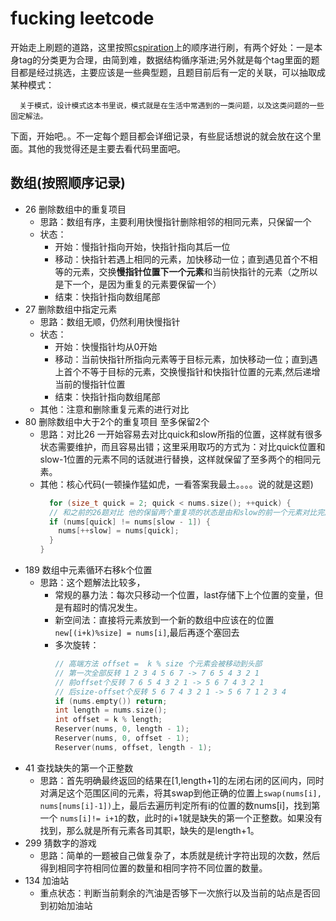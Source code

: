 # fucking leetcode
  开始走上刷题的道路，这里按照[cspiration](https://cspiration.com/leetcodeClassification)上的顺序进行刷，有两个好处：一是本身tag的分类更为合理，由简到难，数据结构循序渐进;另外就是每个tag里面的题目都是经过挑选，主要应该是一些典型题，且题目前后有一定的关联，可以抽取成某种模式：
    
      关于模式，设计模式这本书里说，模式就是在生活中常遇到的一类问题，以及这类问题的一些固定解法。
  下面，开始吧。。不一定每个题目都会详细记录，有些屁话想说的就会放在这个里面。其他的我觉得还是主要去看代码里面吧。
 ## 数组(按照顺序记录)

 - 26 删除数组中的重复项目
   - 思路：数组有序，主要利用快慢指针删除相邻的相同元素，只保留一个
   - 状态：
     - 开始：慢指针指向开始，快指针指向其后一位
     - 移动：快指针若遇上相同的元素，加快移动一位；直到遇见首个不相等的元素，交换**慢指针位置下一个元素**和当前快指针的元素（之所以是下一个，是因为重复的元素要保留一个）
     - 结束：快指针指向数组尾部
- 27 删除数组中指定元素
  - 思路：数组无顺，仍然利用快慢指针
  - 状态：
    - 开始：快慢指针均从0开始
    - 移动：当前快指针所指向元素等于目标元素，加快移动一位；直到遇上首个不等于目标的元素，交换慢指针和快指针位置的元素,然后递增当前的慢指针位置
    - 结束：快指针指向数组尾部 
  - 其他：注意和删除重复元素的进行对比
- 80 删除数组中大于2个的重复项目 至多保留2个
  - 思路：对比26 一开始容易去对比quick和slow所指的位置，这样就有很多状态需要维护，而且容易出错；这里采用取巧的方式为：对比quick位置和slow-1位置的元素不同的话就进行替换，这样就保留了至多两个的相同元素。
  - 其他：核心代码(一顿操作猛如虎，一看答案我最土。。。。说的就是这题)
    ```C++
      for (size_t quick = 2; quick < nums.size(); ++quick) {
      // 和之前的26题对比 他的保留两个重复项的状态是由和slow的前一个元素对比完成
      if (nums[quick] != nums[slow - 1]) {
        nums[++slow] = nums[quick];
      }
    }
    ```
- 189 数组中元素循环右移k个位置
  - 思路：这个题解法比较多，
    - 常规的暴力法：每次只移动一个位置，last存储下上个位置的变量，但是有超时的情况发生。
    - 新空间法：直接将元素放到一个新的数组中应该在的位置`new[(i+k)%size] = nums[i]`,最后再逐个塞回去
    - 多次旋转：
      ```C++
      // 高端方法 offset =  k % size 个元素会被移动到头部
      // 第一次全部反转 1 2 3 4 5 6 7 -> 7 6 5 4 3 2 1
      // 前offset个反转 7 6 5 4 3 2 1 -> 5 6 7 4 3 2 1
      // 后size-offset个反转 5 6 7 4 3 2 1 -> 5 6 7 1 2 3 4
      if (nums.empty()) return;
      int length = nums.size();
      int offset = k % length;
      Reserver(nums, 0, length - 1);
      Reserver(nums, 0, offset - 1);
      Reserver(nums, offset, length - 1);
      ```
- 41 查找缺失的第一个正整数
  - 思路：首先明确最终返回的结果在[1,length+1]的左闭右闭的区间内，同时对满足这个范围区间的元素，将其swap到他正确的位置上`swap(nums[i], nums[nums[i]-1])`上，最后去遍历判定所有i的位置的数nums[i]，找到第一个 `nums[i]!= i+1`的数，此时的i+1就是缺失的第一个正整数。如果没有找到，那么就是所有元素各司其职，缺失的是length+1。 
- 299 猜数字的游戏 
  - 思路：简单的一题被自己做复杂了，本质就是统计字符出现的次数，然后得到相同字符相同位置的数量和相同字符不同位置的数量。
- 134 加油站
  - 重点状态：判断当前剩余的汽油是否够下一次旅行以及当前的站点是否回到初始加油站